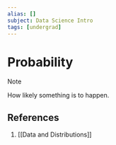 ```yaml
---
alias: []
subject: Data Science Intro
tags: [undergrad]
---
```

# Probability

> [!note]
> How likely something is to happen.

## References
1. [[Data and Distributions]]